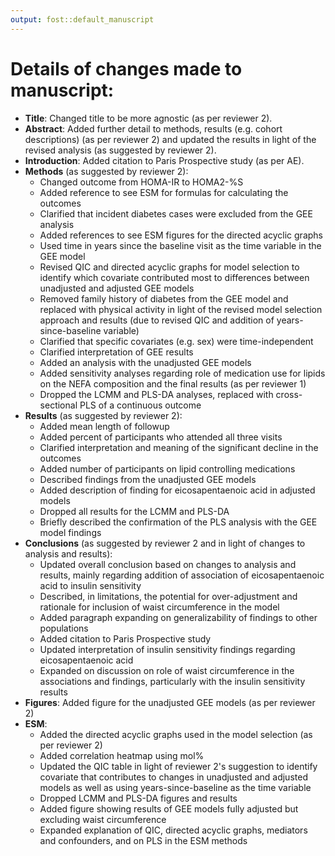```yaml
---
output: fost::default_manuscript
---
```


# Details of changes made to manuscript:

- **Title**: Changed title to be more agnostic (as per reviewer 2).
- **Abstract**: Added further detail to methods, results (e.g. cohort
descriptions) (as per reviewer 2) and updated the results in light of the
revised analysis (as suggested by reviewer 2).
- **Introduction**: Added citation to Paris Prospective study (as per AE).
- **Methods** (as suggested by reviewer 2):
    - Changed outcome from HOMA-IR to HOMA2-%S 
    - Added reference to see ESM for formulas for calculating the outcomes
    - Clarified that incident diabetes cases were excluded from the GEE analysis
    - Added references to see ESM figures for the directed acyclic graphs
    - Used time in years since the baseline visit as the time variable in the
    GEE model
    - Revised QIC and directed acyclic graphs for model selection to identify
    which covariate contributed most to differences between unadjusted and
    adjusted GEE models
    - Removed family history of diabetes from the GEE model and replaced with
    physical activity in light of the revised model selection approach and
    results (due to revised QIC and addition of years-since-baseline variable)
    - Clarified that specific covariates (e.g. sex) were time-independent
    - Clarified interpretation of GEE results
    - Added an analysis with the unadjusted GEE models
    - Added sensitivity analyses regarding role of medication use for lipids on
    the NEFA composition and the final results (as per reviewer 1)
    - Dropped the LCMM and PLS-DA analyses, replaced with cross-sectional PLS of
    a continuous outcome
- **Results** (as suggested by reviewer 2):
    - Added mean length of followup
    - Added percent of participants who attended all three visits
    - Clarified interpretation and meaning of the significant decline in the
    outcomes
    - Added number of participants on lipid controlling medications
    - Described findings from the unadjusted GEE models
    - Added description of finding for eicosapentaenoic acid in adjusted models
    - Dropped all results for the LCMM and PLS-DA
    - Briefly described the confirmation of the PLS analysis with the GEE model
    findings
- **Conclusions** (as suggested by reviewer 2 and in light of changes to
analysis and results):
    - Updated overall conclusion based on changes to analysis and results,
    mainly regarding addition of association of eicosapentaenoic acid to insulin
    sensitivity
    - Described, in limitations, the potential for over-adjustment and rationale
    for inclusion of waist circumference in the model
    - Added paragraph expanding on generalizability of findings to other
    populations
    - Added citation to Paris Prospective study
    - Updated interpretation of insulin sensitivity findings regarding
    eicosapentaenoic acid
    - Expanded on discussion on role of waist circumference in the associations
    and findings, particularly with the insulin sensitivity results
- **Figures**: Added figure for the unadjusted GEE models (as per reviewer 2)
- **ESM**: 
    - Added the directed acyclic graphs used in the model selection (as per
reviewer 2)
    - Added correlation heatmap using mol%
    - Updated the QIC table in light of reviewer 2's suggestion to identify
    covariate that contributes to changes in unadjusted and adjusted models as
    well as using years-since-baseline as the time variable
    - Dropped LCMM and PLS-DA figures and results
    - Added figure showing results of GEE models fully adjusted but excluding
    waist circumference
    - Expanded explanation of QIC, directed acyclic graphs, mediators and
    confounders, and on PLS in the ESM methods
